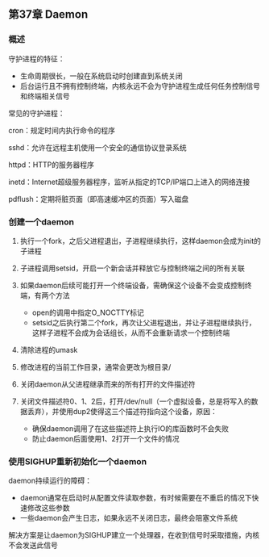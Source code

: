 ## 第37章 Daemon

### 概述

守护进程的特征：

* 生命周期很长，一般在系统启动时创建直到系统关闭
* 后台运行且不拥有控制终端，内核永远不会为守护进程生成任何任务控制信号和终端相关信号

常见的守护进程：

cron：规定时间内执行命令的程序

sshd：允许在远程主机使用一个安全的通信协议登录系统

httpd：HTTP的服务器程序

inetd：Internet超级服务器程序，监听从指定的TCP/IP端口上进入的网络连接

pdflush：定期将脏页面（即高速缓冲区的页面）写入磁盘

### 创建一个daemon

1. 执行一个fork，之后父进程退出，子进程继续执行，这样daemon会成为init的子进程
2. 子进程调用setsid，开启一个新会话并释放它与控制终端之间的所有关联
3. 如果daemon后续可能打开一个终端设备，需确保这个设备不会变成控制终端，有两个方法
   * open的调用中指定O_NOCTTY标记
   * setsid之后执行第二个fork，再次让父进程退出，并让子进程继续执行，这样子进程不会成为会话组长，从而不会重新请求一个控制终端

4. 清除进程的umask
5. 修改进程的当前工作目录，通常会更改为根目录/
6. 关闭daemon从父进程继承而来的所有打开的文件描述符
7. 关闭文件描述符0、1、2后，打开/dev/null（一个虚拟设备，总是将写入的数据丢弃），并使用dup2使得这三个描述符指向这个设备，原因：
   * 确保daemon调用了在这些描述符上执行IO的库函数时不会失败
   * 防止daemon后面使用1、2打开一个文件的情况

### 使用SIGHUP重新初始化一个daemon

daemon持续运行的障碍：

* daemon通常在启动时从配置文件读取参数，有时候需要在不重启的情况下快速修改这些参数
* 一些daemon会产生日志，如果永远不关闭日志，最终会阻塞文件系统

解决方案是让daemon为SIGHUP建立一个处理器，在收到信号时采取措施，内核不会发送此信号

